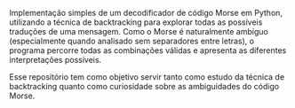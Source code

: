 Implementação simples de um decodificador de código Morse em Python, utilizando a técnica de backtracking para explorar todas as possíveis traduções de uma mensagem.
Como o Morse é naturalmente ambíguo (especialmente quando analisado sem separadores entre letras), o programa percorre todas as combinações válidas e apresenta as diferentes interpretações possíveis.

Esse repositório tem como objetivo servir tanto como estudo da técnica de backtracking quanto como curiosidade sobre as ambiguidades do código Morse.